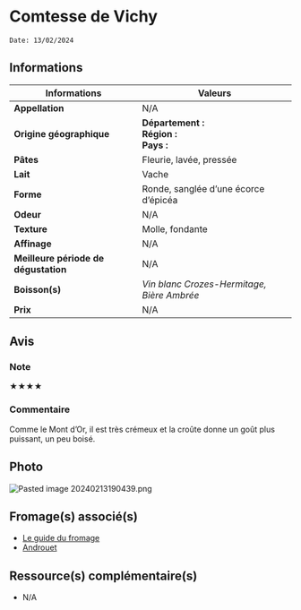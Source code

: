 # Comtesse de Vichy
```
Date: 13/02/2024
```
## Informations

| Informations | Valeurs |
| ---- | ---- |
| **Appellation** | N/A |
| **Origine géographique** | **Département :** <br>**Région :** <br>**Pays :**   |
| **Pâtes** | Fleurie, lavée, pressée |
| **Lait** | Vache |
| **Forme** | Ronde, sanglée d’une écorce d’épicéa |
| **Odeur** | N/A |
| **Texture** | Molle, fondante |
| **Affinage** | N/A |
| **Meilleure période de dégustation** | N/A |
| **Boisson(s)** | *Vin blanc Crozes-Hermitage, Bière Ambrée* |
| **Prix** | N/A |

## Avis
### Note
★★★★
### Commentaire
Comme le Mont d’Or, il est très crémeux et la croûte donne un goût plus puissant, un peu boisé.

## Photo
![Pasted image 20240213190439.png](./M%C3%A9dias/Pasted%20image%2020240213190439.png)

## Fromage(s) associé(s)
* [Le guide du fromage](https://www.leguidedufromage.com/comtesse-de-vichy-io486.html)
* [Androuet](http://www.androuet.com/Comtesse-de-Vichy-1525.html)

## Ressource(s) complémentaire(s)
* N/A